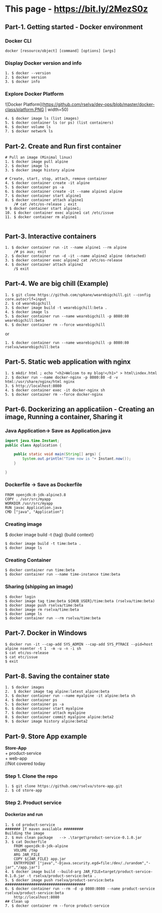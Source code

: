 # This page - https://bit.ly/2MezS0z
## Part-1. Getting started - Docker environment
### Docker CLI
```docker
docker [resource/object] [command] [options] [args]
```
### Display Docker version and info
```docker
1. $ docker --version
2. $ docker version
3. $ docker info
```
### Explore Docker Platform
![Docker Platform](https://github.com/rselva/dev-ops/blob/master/docker-class/platform.PNG | width=50)
```docker
4. $ docker image ls (list images)
5. $ docker container ls (or ps) (list containers)
6. $ docker volume ls
7. $ docker network ls 
```
## Part-2. Create and Run first container
```
# Pull an image (Minimal linux)
1. $ docker image pull alpine
2. $ docker image ls
3. $ docker image history alpine

# Create, start, stop, attach, remove container
4. $ docker container create -it alpine 
5. $ docker container ps -a
6. $ docker container create -it --name alpine1 alpine
7. $ docker container start alpine1
8. $ docker container attach alpine1
	/# cat /etc/os-release ; exit
9 $ docker container start alpine1; 
10. $ docker container exec alpine1 cat /etc/issue 
11. $ docker container rm alpine1

```
```

```
## Part-3. Interactive containers
```
1. $ docker container run -it --name alpine1 --rm alpine
	/# ps aux; exit
2. $ docker container run -d -it --name alpine2 alpine (detached)
3. $ docker container exec alpine2 cat /etc/os-release
4. $ docker container attach alpine2
	/$ exit
``` 
## Part-4. We are big chill (Example)
```
1. $ git clone https://github.com/spkane/wearebigchill.git --config core.autocrlf=input
2. $ cd wearebigchill
3. $ docker image build -t wearebigchill:beta .
4. $ docker image ls
5. $ docker container run --name wearebigchill -p 8080:80 wearebigchill:beta
6. $ docker container rm --force wearebigchill
```
or
```
1. $ docker container run --name wearebigchill -p 8080:80 rselva/wearebigchill:beta
```
## Part-5. Static web application with nginx
```
1. $ mkdir html ; echo "<h2>Welcom to my blog!</h1>" > html\index.html
2. $ docker run --name docker-nginx -p 8080:80 -d -v html:/usr/share/nginx/html nginx
3. $ http://localhost:8080
4. $ docker container exec -it docker-nginx sh
5. $ docker container rm --force docker-nginx
```

## Part-6. Dockerizing an applicatiion - Creating an image, Running a container, Sharing it
### Java Application-> Save as Application.java
```java
import java.time.Instant;
public class Application {

	public static void main(String[] args) {
		System.out.println("Time now is "+ Instant.now());
	}
	
}
```
### Dockerfile  -> Save as Dockerfile
```
FROM openjdk:8-jdk-alpine3.8
COPY . /usr/src/myapp
WORKDIR /usr/src/myapp
RUN javac Application.java
CMD ["java", "Application"]
```

### Creating image 
$ docker image build -t {tag} {build context}
```
$ docker image build -t time:beta .
$ docker image ls
```
### Creating Container
```
$ docker container run time:beta
$ docker container run --name time-instance time:beta
```
### Sharing (shipping an image)
```
$ docker login
$ docker image tag time:beta ${HUB_USER}/time:beta (rselva/time:beta)
$ docker image push rselva/time:beta 
$ docker image rm rselva/time:beta
$ docker iamge ls
$ docker container run --rm rselva/time:beta
```

## Part-7. Docker in Windows
```
$ docker run -it --cap-add SYS_ADMIN --cap-add SYS_PTRACE --pid=host alpine nsenter -t 1  -m -u -n -i sh
$ cat etc/os-release
$ cat etc/issue
$ exit
```
## Part-8. Saving the container state
```
1. $ docker images
2.  $ docker image tag alpine:latest alpine:beta
3. $ docker container run --name myalpine -it alpine:beta sh
4. $ docker container ps
5. $ docker container ps -a
6. $ docker container start myalpine
7. $ docker container attach myalpine
8. $ docker container commit myalpine alpine:beta2
9. $ docker image history alpine:beta2
```
## Part-9. Store App example 
**Store-App**<br>
	+ product-service<br>
	+ web-app <br> //Not covered today
	
### Step 1. Clone the repo 
```
1. $ git clone https://github.com/rselva/store-app.git
2. $ cd store-app
```
### Step 2. Product service
#### Dockerize and run
```
1. $ cd product-service
####### If maven available #########
Building the image 
2. $ mvn clean package   --> .\target\product-service-0.1.0.jar
3. $ cat Dockerfile
	FROM openjdk:8-jdk-alpine
	VOLUME /tmp
	ARG JAR_FILE
	COPY ${JAR_FILE} app.jar
	ENTRYPOINT ["java","-Djava.security.egd=file:/dev/./urandom","-jar","/app.jar"]
4. $ docker image build --build-arg JAR_FILE=target/product-service-0.1.0.jar -t rselva/product-service:beta . 
5. $ docker image push rselva/product-service:beta
#####################################
6. $ docker container run --rm -d -p 8080:8080 --name product-service rselva/product-service:beta
	http://localhost:8080
## Clean up
7. $ docker container rm --force product-service
```

